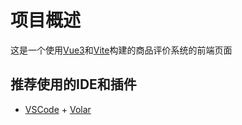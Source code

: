 # 项目概述

这是一个使用[Vue3](https://vuejs.org/)和[Vite](https://vitejs.dev/)构建的商品评价系统的前端页面

## 推荐使用的IDE和插件

- [VSCode](https://code.visualstudio.com/) + [Volar](https://marketplace.visualstudio.com/items?itemName=johnsoncodehk.volar)

